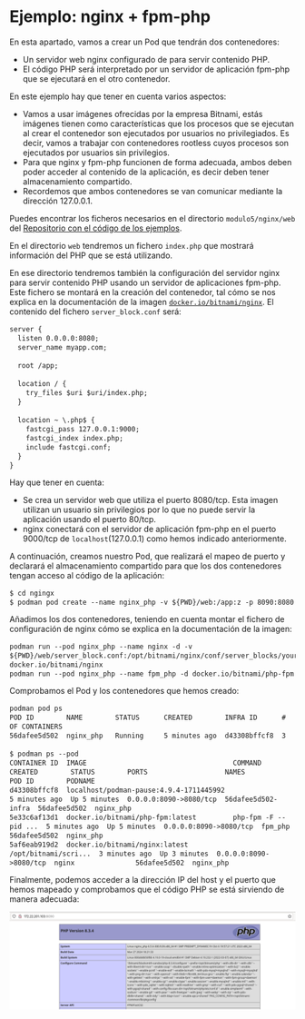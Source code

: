 # Ejemplo: nginx + fpm-php

En esta apartado, vamos a crear un Pod que tendrán dos contenedores: 

* Un servidor web nginx configurado de para servir contenido PHP.
* El código PHP será interpretado  por un servidor de aplicación fpm-php que se ejecutará en el otro contenedor. 

En este ejemplo hay que tener en cuenta varios aspectos:

* Vamos a usar imágenes ofrecidas por la empresa Bitnami, estás imágenes tienen como características que los procesos que se ejecutan al crear el contenedor son ejecutados por usuarios no privilegiados. Es decir, vamos a trabajar con contenedores rootless cuyos procesos son ejecutados por usuarios sin privilegios.
* Para que nginx y fpm-php funcionen de forma adecuada, ambos deben poder acceder al contenido de la aplicación, es decir deben tener almacenamiento compartido.
* Recordemos que ambos contenedores se van comunicar mediante la dirección 127.0.0.1.

Puedes encontrar los ficheros necesarios en el directorio `modulo5/nginx/web` del [Repositorio con el código de los ejemplos](https://github.com/josedom24/ejemplos_curso_podman_ow).

En el directorio `web` tendremos un fichero `index.php` que mostrará información del PHP que se está utilizando.

En ese directorio tendremos también la configuración del servidor nginx para servir contenido PHP usando un servidor de aplicaciones fpm-php. Este fichero se montará en la creación del contenedor, tal cómo se nos explica en la documentación de la imagen [`docker.io/bitnami/nginx`](https://hub.docker.com/r/bitnami/nginx). El contenido del fichero `server_block.conf` será:

```
server {
  listen 0.0.0.0:8080;
  server_name myapp.com;

  root /app;

  location / {
    try_files $uri $uri/index.php;
  }

  location ~ \.php$ {
    fastcgi_pass 127.0.0.1:9000;
    fastcgi_index index.php;
    include fastcgi.conf;
  }
}
```
Hay que tener en cuenta:

* Se crea un servidor web que utiliza el puerto 8080/tcp. Esta imagen utilizan un usuario sin privilegios por lo que no puede servir la aplicación usando el puerto 80/tcp.
* nginx conectará con el servidor de aplicación fpm-php en el puerto 9000/tcp de `localhost`(127.0.0.1) como hemos indicado anteriormente.

A continuación, creamos nuestro Pod, que realizará el mapeo de puerto y declarará el almacenamiento compartido para que los dos contenedores tengan acceso al código de la aplicación:

```
$ cd ngingx
$ podman pod create --name nginx_php -v ${PWD}/web:/app:z -p 8090:8080
```

Añadimos los dos contenedores, teniendo en cuenta montar el fichero de configuración de nginx cómo se explica en la documentación de la imagen:

```
podman run --pod nginx_php --name nginx -d -v ${PWD}/web/server_block.conf:/opt/bitnami/nginx/conf/server_blocks/yourapp.conf:Z docker.io/bitnami/nginx
podman run --pod nginx_php --name fpm_php -d docker.io/bitnami/php-fpm
```

Comprobamos el Pod y los contenedores que hemos creado:

```
podman pod ps
POD ID        NAME        STATUS      CREATED        INFRA ID      # OF CONTAINERS
56dafee5d502  nginx_php   Running     5 minutes ago  d43308bffcf8  3

$ podman ps --pod
CONTAINER ID  IMAGE                                    COMMAND               CREATED        STATUS        PORTS                   NAMES               POD ID        PODNAME
d43308bffcf8  localhost/podman-pause:4.9.4-1711445992                        5 minutes ago  Up 5 minutes  0.0.0.0:8090->8080/tcp  56dafee5d502-infra  56dafee5d502  nginx_php
5e33c6af13d1  docker.io/bitnami/php-fpm:latest         php-fpm -F --pid ...  5 minutes ago  Up 5 minutes  0.0.0.0:8090->8080/tcp  fpm_php             56dafee5d502  nginx_php
5af6eab919d2  docker.io/bitnami/nginx:latest           /opt/bitnami/scri...  3 minutes ago  Up 3 minutes  0.0.0.0:8090->8080/tcp  nginx               56dafee5d502  nginx_php
```

Finalmente, podemos acceder a la dirección IP del host y el puerto que hemos mapeado y comprobamos que el código PHP se está sirviendo de manera adecuada:

![nginx_php](img/nginx_php.png)

